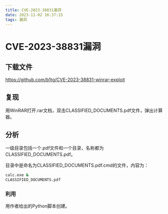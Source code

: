 ```yaml
---
title: CVE-2023-38831漏洞
date: 2023-11-02 16:37:15
tags: 漏洞
---
```


# CVE-2023-38831漏洞

## 下载文件

https://github.com/b1tg/CVE-2023-38831-winrar-exploit

## 复现

用WinRAR打开.rar文档，双击CLASSIFIED_DOCUMENTS.pdf文件，弹出计算器。

## 分析

一级目录包括一个.pdf文件和一个目录，名称都为CLASSIFIED_DOCUMENTS.pdf。

目录中是命名为CLASSIFIED_DOCUMENTS.pdf.cmd的文件，内容为：

```bash
calc.exe &
CLASSIFIED_DOCUMENTS.pdf
```

### 利用

用作者给出的Python脚本创建。
